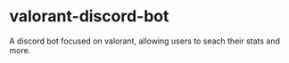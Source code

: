 # valorant-discord-bot
A discord bot focused on valorant, allowing users to seach their stats and more. 
